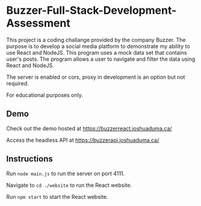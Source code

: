 # Buzzer-Full-Stack-Development-Assessment

This project is a coding challange provided by the company Buzzer. The purpose is to develop a social media platform to demonstrate my ability to use React and NodeJS. This program uses a mock data set that contains user's posts. The program allows a user to navigate and filter the data using React and NodeJS.

The server is enabled or cors, proxy in development is an option but not required.

For educational purposes only.

## Demo
Check out the demo hosted at https://buzzerreact.joshuaduma.ca/

Access the headless API at https://buzzerapi.joshuaduma.ca/

## Instructions

Run `node main.js` to run the server on port 4111.

Navigate to `cd ./website` to run the React website.

Run `npm start` to start the React website.